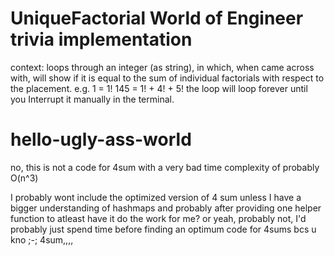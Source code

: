 # UniqueFactorial World of Engineer trivia implementation
context:
loops through an integer (as string), in which, when came across with, will show if it is equal to the sum of individual factorials with respect to the placement.
e.g.
1 = 1!
145 = 1! + 4! + 5!
the loop will loop forever until you Interrupt it manually in the terminal.

# hello-ugly-ass-world
no, this is not a code for 4sum with a very bad time complexity of probably O(n^3)

I probably wont include the optimized version of 4 sum unless I have a bigger understanding of hashmaps and probably after providing one helper function to atleast have it do the work for me? or yeah, probably not, I'd probably just spend time before finding an optimum code for 4sums bcs u kno ;-; 4sum,,,,
